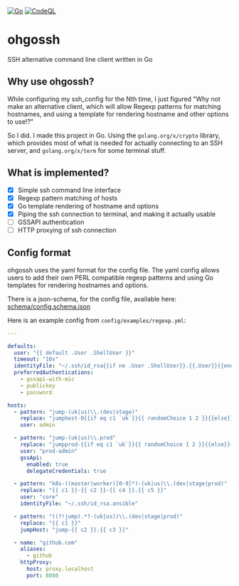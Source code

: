[![Go](https://github.com/artheus/ohgossh/actions/workflows/go.yml/badge.svg?branch=main)](https://github.com/artheus/ohgossh/actions/workflows/go.yml)
[![CodeQL](https://github.com/artheus/ohgossh/actions/workflows/codeql-analysis.yml/badge.svg)](https://github.com/artheus/ohgossh/actions/workflows/codeql-analysis.yml)

# ohgossh

SSH alternative command line client written in Go

## Why use ohgossh?

While configuring my ssh_config for the Nth time, I just figured
"Why not make an alternative client, which will allow Regexp patterns
for matching hostnames, and using a template for rendering hostname and
other options to use!?"

So I did. I made this project in Go. Using the `golang.org/x/crypto`
library, which provides most of what is needed for actually connecting
to an SSH server, and `golang.org/x/term` for some terminal stuff.

## What is implemented?

- [x] Simple ssh command line interface
- [x] Regexp pattern matching of hosts
- [x] Go template rendering of hostname and options
- [x] Piping the ssh connection to terminal, and making it actually usable
- [ ] GSSAPI authentication
- [ ] HTTP proxying of ssh connection

## Config format

ohgossh uses the yaml format for the config file. The yaml config allows
users to add their own PERL compatible regexp patterns and using Go templates
for rendering hostnames and options.

There is a json-schema, for the config file, available here: [schema/config.schema.json](schema/config.schema.json)

Here is an example config from `config/examples/regexp.yml`:

```yaml
---

defaults:
  user: "{{ default .User .ShellUser }}"
  timeout: "10s"
  identityFile: "~/.ssh/id_rsa{{if ne .User .ShellUser}}.{{.User}}{{end}}"
  preferredAuthentications:
    - gssapi-with-mic
    - publickey
    - password

hosts:
  - pattern: "jump-(uk|us)\\.(dev|stage)"
    replace: "jumphost-0{{if eq c1 `uk`}}{{ randomChoice 1 2 }}{{else}}{{ randomChoice 3 4 }}{{end}}.{{ c2 }}.example.domain"
    user: admin

  - pattern: "jump-(uk|us)\\.prod"
    replace: "jumpprod-{{if eq c1 `uk`}}{{ randomChoice 1 2 }}{{else}}{{ randomChoice 3 4 }}{{end}}.example.domain"
    user: "prod-admin"
    gssApi:
      enabled: true
      delegateCredentials: true

  - pattern: "k8s-((master|worker)[0-9]*)-(uk|us)\\.(dev|stage|prod)"
    replace: "{{ c1 }}-{{ c2 }}-{{ c4 }}.{{ c5 }}"
    user: "core"
    identityFile: "~/.ssh/id_rsa.ansible"

  - pattern: "((?!jump).*?-(uk|us))\\.(dev|stage|prod)"
    replace: "{{ c1 }}"
    jumpHost: "jump-{{ c2 }}.{{ c3 }}"

  - name: "github.com"
    aliases:
      - github
    httpProxy:
      host: proxy.localhost
      port: 8080
```
